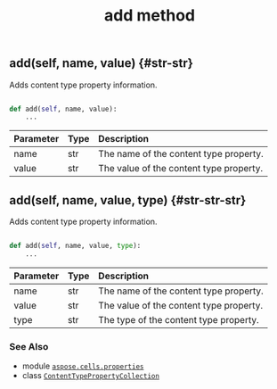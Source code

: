 ﻿---
title: add method
second_title: Aspose.Cells for Python via .NET API References
description: 
type: docs
weight: 20
url: /aspose.cells.properties/contenttypepropertycollection/add/
is_root: false
---

## add(self, name, value) {#str-str}

Adds content type property information.



```python

def add(self, name, value):
    ...
```


| Parameter | Type | Description |
| :- | :- | :- |
| name | str | The name of the content type property. |
| value | str | The value of the content type property. |


## add(self, name, value, type) {#str-str-str}

Adds content type property information.



```python

def add(self, name, value, type):
    ...
```


| Parameter | Type | Description |
| :- | :- | :- |
| name | str | The name of the content type property. |
| value | str | The value of the content type property. |
| type | str | The type of the content type property. |



### See Also
* module [`aspose.cells.properties`](../../)
* class [`ContentTypePropertyCollection`](/cells/python-net/aspose.cells.properties/contenttypepropertycollection)
